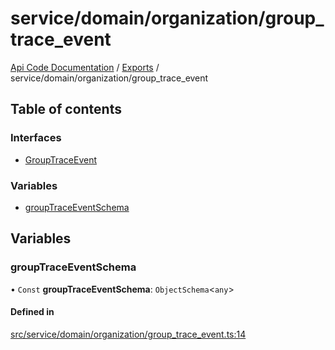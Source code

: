 # service/domain/organization/group\_trace\_event
 
[Api Code Documentation](../README.md) / [Exports](../modules.md) / service/domain/organization/group\_trace\_event

## Table of contents

### Interfaces

- [GroupTraceEvent](../interfaces/service_domain_organization_group_trace_event.GroupTraceEvent.md)

### Variables

- [groupTraceEventSchema](service_domain_organization_group_trace_event.md#grouptraceeventschema)

## Variables

### groupTraceEventSchema

• `Const` **groupTraceEventSchema**: `ObjectSchema`\<`any`\>

#### Defined in

[src/service/domain/organization/group_trace_event.ts:14](https://github.com/openkfw/TruBudget/blob/3cf6626/api/src/service/domain/organization/group_trace_event.ts#L14)
